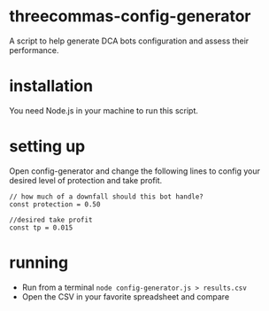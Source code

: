 # threecommas-config-generator

A script to help generate DCA bots configuration and assess their performance.

# installation

You need Node.js in your machine to run this script.

# setting up

Open config-generator and change the following lines to config your desired level of protection and take profit.

```
// how much of a downfall should this bot handle?
const protection = 0.50

//desired take profit
const tp = 0.015
```

# running

- Run from a terminal `node config-generator.js > results.csv`
- Open the CSV in your favorite spreadsheet and compare
